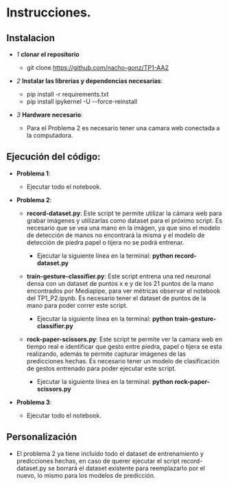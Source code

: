 # Instrucciones.

## Instalacion 

- *1* **clonar el repositorio**

  - git clone https://github.com/nacho-gonz/TP1-AA2

- *2* **Instalar las librerias y dependencias necesarias**:
  - pip install -r requirements.txt
  - pip install ipykernel -U --force-reinstall

- *3* **Hardware necesario**:
  - Para el Problema 2 es necesario tener una camara web conectada a la computadora.

## Ejecución del código:

 - **Problema 1**:
    - Ejecutar todo el notebook.

 - **Problema 2**:
   
    - **record-dataset.py**: Este script te permite utilizar la cámara web para grabar imágenes y utilizarlas como dataset para el próximo script. Es necesario que se vea una mano en la imágen, ya que sino el modelo de detección de manos no encontrará la misma y el modelo de detección de piedra papel o tijera no se podrá entrenar. 
      - Ejecutar la siguiente línea en la terminal: **python record-dataset.py**
        
    - **train-gesture-classifier.py**: Este script entrena una red neuronal densa con un dataset de puntos x e y de los 21 puntos de la mano encontrados por Mediapipe, para ver métricas observar el notebook del TP1_P2.ipynb. Es necesario tener el dataset de puntos de la mano para poder correr este script.
      - Ejecutar la siguiente línea en la terminal: **python train-gesture-classifier.py**
        
    - **rock-paper-scissors.py**: Este script te permite ver la camara web en tiempo real e identificar que gesto entre piedra, papel o tijera se esta realizando, además te permite capturar imágenes de las predicciones hechas. Es necesario tener un modelo de clasificación de gestos entrenado para poder ejecutar este script.
      - Ejecutar la siguiente línea en la terminal: **python rock-paper-scissors.py**

 
 - **Problema 3**:
   
   - Ejecutar todo el notebook.

## Personalización

 - El problema 2 ya tiene incluido todo el dataset de entrenamiento y predicciones hechas, en caso de querer ejecutar el script record-dataset.py se borrará el dataset existente para reemplazarlo por el nuevo, lo mismo para los modelos de predicción.
